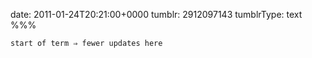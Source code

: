 date: 2011-01-24T20:21:00+0000
tumblr: 2912097143
tumblrType: text
%%%

`start of term ⇒ fewer updates here`
